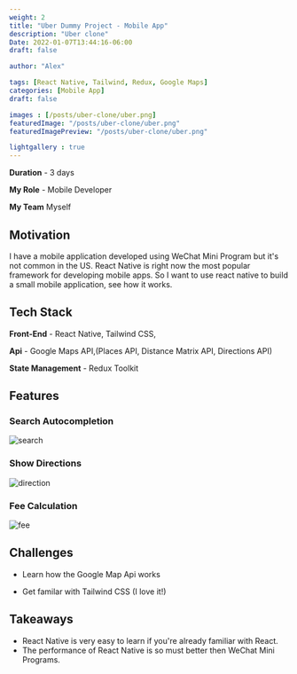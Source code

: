 ```yaml
---
weight: 2
title: "Uber Dummy Project - Mobile App"
description: "Uber clone"
Date: 2022-01-07T13:44:16-06:00
draft: false

author: "Alex"

tags: [React Native, Tailwind, Redux, Google Maps]
categories: [Mobile App]
draft: false 

images : [/posts/uber-clone/uber.png]
featuredImage: "/posts/uber-clone/uber.png"
featuredImagePreview: "/posts/uber-clone/uber.png"

lightgallery : true
---
```


<!--more-->

**Duration** - 3 days

**My Role** - Mobile Developer

**My Team** Myself

## Motivation

I have a mobile application developed using WeChat Mini Program but it's not common in the US. React Native is right now the most popular framework for developing mobile apps. So I want to use react native to build a small mobile application, see how it works.

## Tech Stack
**Front-End** - React Native, Tailwind CSS,

**Api** - Google Maps API,(Places API, Distance Matrix API, Directions API)

**State Management** - Redux Toolkit

## Features
### Search Autocompletion

![search](/posts/uber-clone/search.gif)

### Show Directions

![direction](/posts/uber-clone/direction.gif)

### Fee Calculation

![fee](/posts/uber-clone/fee.gif)


## Challenges

* Learn how the Google Map Api works

* Get familar with Tailwind CSS (I love it!)


## Takeaways 

* React Native is very easy to learn if you're already familiar with React.
* The performance of React Native is so must better then WeChat Mini Programs. 

